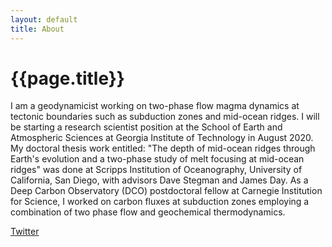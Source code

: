 ```yaml
---
layout: default
title: About
---
```

# {{page.title}}
I am a geodynamicist working on two-phase flow magma dynamics at tectonic boundaries such as subduction zones and mid-ocean ridges. I will be starting a research scientist position at the School of Earth and Atmospheric Sciences at Georgia Institute of Technology in August 2020. My doctoral thesis work entitled: "The depth of mid-ocean ridges through Earth's evolution and a two-phase study of melt focusing at mid-ocean ridges" was done at Scripps Institution of Oceanography, University of California, San Diego, with advisors Dave Stegman and James Day. As a Deep Carbon Observatory (DCO) postdoctoral fellow at Carnegie Institution for Science, I worked on carbon fluxes at subduction zones employing a combination of two phase flow and geochemical thermodynamics. 

[Twitter](https://twitter.com/SimDynamics)
